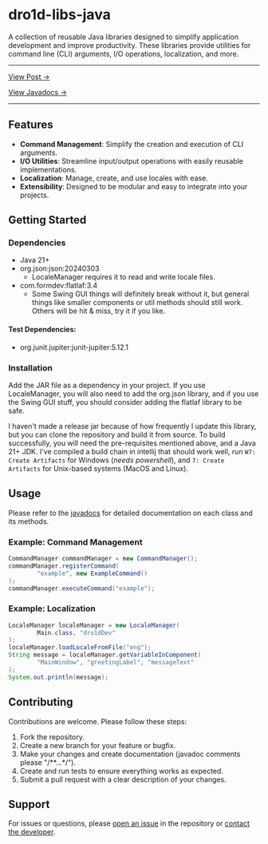 
# dro1d-libs-java

A collection of reusable Java libraries designed to simplify application development and improve productivity. These libraries provide utilities for command line (CLI) arguments, I/O operations, localization, and more.

---

[View Post ->](https://everdro1d.github.io/posts/dro1d-libs-java/)

[View Javadocs ->](https://everdro1d.github.io/dro1d-libs-java/)

---
## Features

- **Command Management**: Simplify the creation and execution of CLI arguments.
- **I/O Utilities**: Streamline input/output operations with easily reusable implementations.
- **Localization**: Manage, create, and use locales with ease.
- **Extensibility**: Designed to be modular and easy to integrate into your projects.

## Getting Started

### Dependencies
- Java 21+
- org.json:json:20240303
  - LocaleManager requires it to read and write locale files.
- com.formdev:flatlaf:3.4
  - Some Swing GUI things will definitely break without it, but general things like smaller components or util methods should still work. Others will be hit & miss, try it if you like.

#### Test Dependencies:
- org.junit.jupiter:junit-jupiter:5.12.1

### Installation

Add the JAR file as a dependency in your project. If you use LocaleManager, you will also need to add the org.json library, and if you use the Swing GUI stuff, you should consider adding the flatlaf library to be safe.

I haven't made a release jar because of how frequently I update this library, but you can clone the repository and build it from source. To build successfully, you will need the pre-requisites mentioned above, and a Java 21+ JDK. I've compiled a build chain in intellij that should work well, run `W7: Create Artifacts` for Windows (*needs powershell*), and `7: Create Artifacts` for Unix-based systems (MacOS and Linux).

## Usage

Please refer to the [javadocs](https://everdro1d.github.io/dro1d-libs-java/) for detailed documentation on each class and its methods.

### Example: Command Management
```java
CommandManager commandManager = new CommandManager();
commandManager.registerCommand(
        "example", new ExampleCommand()
);
commandManager.executeCommand("example");
```

### Example: Localization
```java
LocaleManager localeManager = new LocaleManager(
        Main.class, "dro1dDev"
);
localeManager.loadLocaleFromFile("eng");
String message = localeManager.getVariableInComponent(
        "MainWindow", "greetingLabel", "messageText"
);
System.out.println(message);
```

## Contributing

Contributions are welcome. Please follow these steps:

1. Fork the repository.
2. Create a new branch for your feature or bugfix.
3. Make your changes and create documentation (javadoc comments please "/**...*/").
4. Create and run tests to ensure everything works as expected.
5. Submit a pull request with a clear description of your changes.

## Support

For issues or questions, please [open an issue](https://github.com/everdro1d/dro1d-libs-java/issues/new/choose) in the repository or [contact the developer](mailto:everdro1d-github@pm.me).

